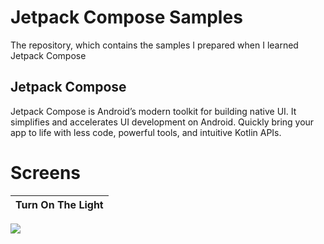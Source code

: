 # Jetpack Compose Samples
The repository, which contains the samples I prepared when I learned Jetpack Compose
## Jetpack Compose
Jetpack Compose is Android’s modern toolkit for building native UI. It simplifies and accelerates UI development on Android. Quickly bring your app to life with less code, powerful tools, and intuitive Kotlin APIs.

#  Screens

Turn On The Light| 
:-------------------------:|
![](https://media.giphy.com/media/vQdZKNw2UDMpHGeEAO/giphy.gif)
